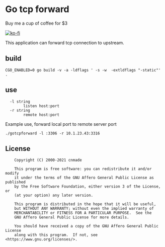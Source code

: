 # Go tcp forward

Buy me a cup of coffee for $3

[![ko-fi](https://ko-fi.com/img/githubbutton_sm.svg)](https://ko-fi.com/M4M54KKIF)

This application can forward tcp connection to upstream.
## build

```
CGO_ENABLED=0 go build -v -a -ldflags ' -s -w  -extldflags "-static"' .
```

## use

```
  -l string
    	listen host:port
  -r string
    	remote host:port

```

Example use, forward local port to remote server port

```
./gotcpforward -l :3306 -r 10.1.23.43:3316
```


## License

```
    Copyright (C) 2000-2021 cnmade

    This program is free software: you can redistribute it and/or modify
    it under the terms of the GNU Affero General Public License as published
    by the Free Software Foundation, either version 3 of the License, or
    (at your option) any later version.

    This program is distributed in the hope that it will be useful,
    but WITHOUT ANY WARRANTY; without even the implied warranty of
    MERCHANTABILITY or FITNESS FOR A PARTICULAR PURPOSE.  See the
    GNU Affero General Public License for more details.

    You should have received a copy of the GNU Affero General Public License
    along with this program.  If not, see <https://www.gnu.org/licenses/>.
```
